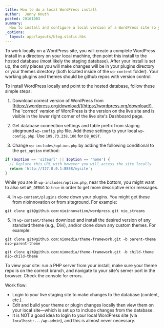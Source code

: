 ```yaml
---
title: How to do a local WordPress install
author:  Jenny Knuth
posted: 20161003
summary:
  How to install and configure a local version of a WordPress site so you can view changes locally before pushing.
_options:
  layout: app/layouts/blog.static.hbs
---
```


To work locally on a WordPress site, you will create a complete WordPress install in a directory on your local machine, then point this install to the hosted database (most likely the staging database). After your install is set up, the only places you will make changes will be in your plugins directory or your themes directory (both located inside of the `wp-content` folder). Your working plugins and themes should be github repos with version control.

To install WordPress locally and point to the hosted database, follow these simple steps:

1. Download correct version of WordPress from [https://wordpress.org/download/](https://wordpress.org/download/). The 'correct' version of WordPress is the version on the live site and is visible in the lower right corner of the live site's Dashboard page.

2. Get database connection settings and table prefix from staging siteground `wp-config.php` file. Add these settings to your local `wp-config.php`. Use `109.73.238.100` for `DB_HOST`.

3. Change `wp-includes/option.php` by adding the following conditional to the `get_option` method:

  ```php
  if ($option == 'siteurl' || $option == 'home') {
  	// Replace this URL with however you will access the site locally
  	return 'http://127.0.0.1:8888/mysite';
  }
  ```

  While you are in `wp-includes/option.php`, near the bottom, you might want to also set `WP_DEBUG` to `true` in order to get more descriptive error messages.

4. In `wp-content/plugins` clone down your plugins. You might get these from nioinnovation or from siteground. For example:
```
git clone git@github.com:nioinnovation/wordpress.git nio_streams
```

5. In `wp-content/themes` download and install the desired version of any standard theme (e.g., Divi), and/or clone down any custom themes. For example:
```
git clone git@github.com:niomedia/theme-framework.git -b parent-theme nio-parent-theme
```
```
git clone git@github.com:niomedia/theme-framework.git -b child-theme nio-child-theme
```

To view your site: run a PHP server from your install, make sure your theme repo is on the correct branch, and navigate to your site's server port in the browser. Check the console for errors.

Work flow:

- Login to your live staging site to make changes to the database (content, etc.).
- Edit and build your theme or plugin changes locally then view them on your local site—which is set up to include changes from the database.
- It is NOT a good idea to login to your local WordPress site (via `localhost:.../wp-admin`), and this is almost never necessary.
